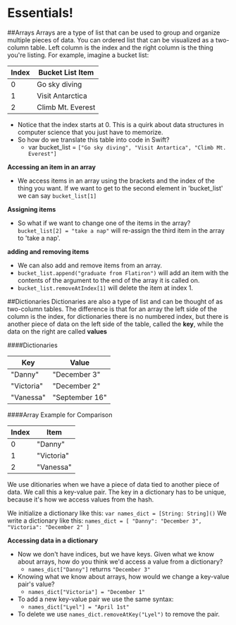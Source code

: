 # Essentials!

##Arrays
Arrays are a type of list that can be used to group and organize multiple pieces of data.  You can ordered list that can be visualized as a two-column table. Left column is the index and the right column is the thing you're listing.  For example, imagine a bucket list:

| Index | Bucket List Item |
| --- | --- |
| 0 | Go sky diving | 
| 1 | Visit Antarctica |
| 2 | Climb Mt. Everest |

+ Notice that the index starts at 0. This is a quirk about data structures in computer science that you just have to memorize.
+ So how do we translate this table into code in Swift?
  + var bucket_list = `["Go sky diving", "Visit Antartica", "Climb Mt. Everest"]`

**Accessing an item in an array**
+ We access items in an array using the brackets and the index of the thing you want.
If we want to get to the second element in 'bucket_list' we can say
`bucket_list[1]`
   
**Assigning items**
+ So what if we want to change one of the items in the array?
`bucket_list[2] = "take a nap"` will re-assign the third item in the array to 'take a nap'.

**adding and removing items**
+ We can also add and remove items from an array.
+ `bucket_list.append("graduate from Flatiron")` will add an item with the contents of the argument to the end of the array it is called on. 
+ `bucket_list.removeAtIndex[1]` will delete the item at index 1.

##Dictionaries
Dictionaries are also a type of list and can be thought of as two-column tables. The difference is that for an array the left side of the column is the index, for dictionaries there is no numbered index, but there is another piece of data on the left side of the table, called the **key**, while the data on the right are called **values**

####Dictionaries

| Key | Value |
| --- | --- |
| "Danny" | "December 3" | 
| "Victoria" | "December 2" |
| "Vanessa" | "September 16" |

####Array Example for Comparison
 
| Index | Item |
| --- | --- |
| 0 | "Danny" |
| 1 | "Victoria" |
| 2 | "Vanessa" |

We use ditionaries when we have a piece of data tied to another piece of data. We call this a key-value pair. The key in a dictionary has to be unique, because it's how we access values from the hash. 

We initialize a dictionary like this: `var names_dict = [String: String]()`
We write a dictionary like this: `names_dict = [ "Danny": "December 3", "Victoria": "December 2" ]`

**Accessing data in a dictionary**
+ Now we don't have indices, but we have keys. Given what we know about arrays, how do you think we'd access a value from a dictionary?
  + `names_dict["Danny"]` returns `"December 3"`
+ Knowing what we know about arrays, how would we change a key-value pair's value?
  + `names_dict["Victoria"] = "December 1"`
+ To add a new key-value pair we use the same syntax:
  + `names_dict["Lyel"] = "April 1st"`
+ To delete we use `names_dict.removeAtKey("Lyel")` to remove the pair.


